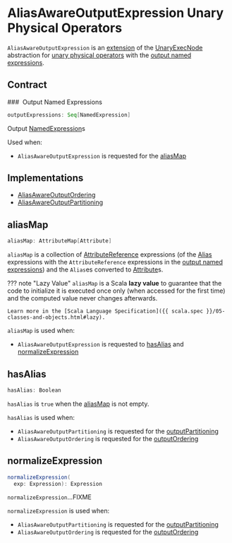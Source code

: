 # AliasAwareOutputExpression Unary Physical Operators

`AliasAwareOutputExpression` is an [extension](#contract) of the [UnaryExecNode](UnaryExecNode.md) abstraction for [unary physical operators](#implementations) with the [output named expressions](#outputExpressions).

## Contract

### <span id="outputExpressions"> Output Named Expressions

```scala
outputExpressions: Seq[NamedExpression]
```

Output [NamedExpression](../expressions/NamedExpression.md)s

Used when:

* `AliasAwareOutputExpression` is requested for the [aliasMap](#aliasMap)

## Implementations

* [AliasAwareOutputOrdering](AliasAwareOutputOrdering.md)
* [AliasAwareOutputPartitioning](AliasAwareOutputPartitioning.md)

## <span id="aliasMap"> aliasMap

```scala
aliasMap: AttributeMap[Attribute]
```

`aliasMap` is a collection of [AttributeReference](../expressions/AttributeReference.md) expressions (of the [Alias](../expressions/Alias.md) expressions with the `AttributeReference` expressions in the [output named expressions](#outputExpressions)) and the `Alias`es converted to [Attribute](../expressions/Alias.md#toAttribute)s.

??? note "Lazy Value"
    `aliasMap` is a Scala **lazy value** to guarantee that the code to initialize it is executed once only (when accessed for the first time) and the computed value never changes afterwards.

    Learn more in the [Scala Language Specification]({{ scala.spec }}/05-classes-and-objects.html#lazy).

`aliasMap` is used when:

* `AliasAwareOutputExpression` is requested to [hasAlias](#hasAlias) and [normalizeExpression](#normalizeExpression)

## <span id="hasAlias"> hasAlias

```scala
hasAlias: Boolean
```

`hasAlias` is `true` when the [aliasMap](#aliasMap) is not empty.

`hasAlias` is used when:

* `AliasAwareOutputPartitioning` is requested for the [outputPartitioning](AliasAwareOutputPartitioning.md#outputPartitioning)
* `AliasAwareOutputOrdering` is requested for the [outputOrdering](AliasAwareOutputOrdering.md#outputOrdering)

## <span id="normalizeExpression"> normalizeExpression

```scala
normalizeExpression(
  exp: Expression): Expression
```

`normalizeExpression`...FIXME

`normalizeExpression` is used when:

* `AliasAwareOutputPartitioning` is requested for the [outputPartitioning](AliasAwareOutputPartitioning.md#outputPartitioning)
* `AliasAwareOutputOrdering` is requested for the [outputOrdering](AliasAwareOutputOrdering.md#outputOrdering)
